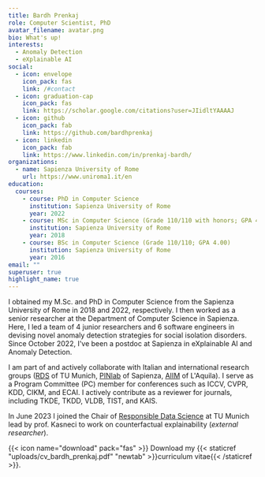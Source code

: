 ```yaml
---
title: Bardh Prenkaj
role: Computer Scientist, PhD
avatar_filename: avatar.png
bio: What's up!
interests:
  - Anomaly Detection
  - eXplainable AI
social:
  - icon: envelope
    icon_pack: fas
    link: /#contact
  - icon: graduation-cap
    icon_pack: fas
    link: https://scholar.google.com/citations?user=JIidltYAAAAJ
  - icon: github
    icon_pack: fab
    link: https://github.com/bardhprenkaj
  - icon: linkedin
    icon_pack: fab
    link: https://www.linkedin.com/in/prenkaj-bardh/
organizations:
  - name: Sapienza University of Rome
    url: https://www.uniroma1.it/en
education:
  courses:
    - course: PhD in Computer Science
      institution: Sapienza University of Rome
      year: 2022
    - course: MSc in Computer Science (Grade 110/110 with honors; GPA 4.00)
      institution: Sapienza University of Rome
      year: 2018
    - course: BSc in Computer Science (Grade 110/110; GPA 4.00)
      institution: Sapienza University of Rome
      year: 2016
email: ""
superuser: true
highlight_name: true
---
```

I obtained my M.Sc. and PhD in Computer Science from the Sapienza University of Rome in 2018 and 2022, respectively. I then worked as a senior researcher at the Department of Computer Science in Sapienza. Here, I led a team of 4 junior researchers and 6 software engineers in devising novel anomaly detection strategies for social isolation disorders. Since October 2022, I've been a postdoc at Sapienza in eXplainable AI and Anomaly Detection. 

I am part of and actively collaborate with Italian and international research groups ([RDS](https://www.gov.sot.tum.de/rds/overview/) of TU Munich, [PINlab](https://www.pinlab.org/) of Sapienza, [AIIM](http://aiim.disim.univaq.it/) of L'Aquila). I serve as a Program Committee (PC) member for conferences such as ICCV, CVPR, KDD, CIKM, and ECAI. I actively contribute as a reviewer for journals, including TKDE, TKDD, VLDB, TIST, and KAIS.

In June 2023 I joined the Chair of [Responsible Data Science](https://www.gov.sot.tum.de/rds/overview/) at TU Munich lead by prof. Kasneci to work on counterfactual explainability (_external researcher_).

{{< icon name="download" pack="fas" >}} Download my {{< staticref "uploads/cv_bardh_prenkaj.pdf" "newtab" >}}curriculum vitae{{< /staticref >}}.